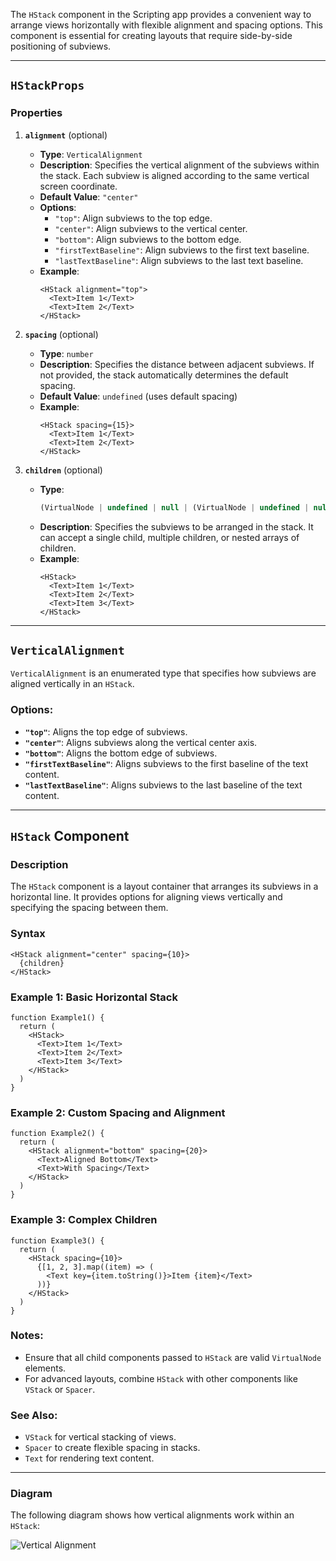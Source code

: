 The `HStack` component in the Scripting app provides a convenient way to arrange views horizontally with flexible alignment and spacing options. This component is essential for creating layouts that require side-by-side positioning of subviews.

---

## `HStackProps`

### Properties

1. **`alignment`** (optional)
   - **Type**: `VerticalAlignment`
   - **Description**: Specifies the vertical alignment of the subviews within the stack. Each subview is aligned according to the same vertical screen coordinate.
   - **Default Value**: `"center"`
   - **Options**:
     - `"top"`: Align subviews to the top edge.
     - `"center"`: Align subviews to the vertical center.
     - `"bottom"`: Align subviews to the bottom edge.
     - `"firstTextBaseline"`: Align subviews to the first text baseline.
     - `"lastTextBaseline"`: Align subviews to the last text baseline.
   - **Example**:
     ```tsx
     <HStack alignment="top">
       <Text>Item 1</Text>
       <Text>Item 2</Text>
     </HStack>
     ```

2. **`spacing`** (optional)
   - **Type**: `number`
   - **Description**: Specifies the distance between adjacent subviews. If not provided, the stack automatically determines the default spacing.
   - **Default Value**: `undefined` (uses default spacing)
   - **Example**:
     ```tsx
     <HStack spacing={15}>
       <Text>Item 1</Text>
       <Text>Item 2</Text>
     </HStack>
     ```

3. **`children`** (optional)
   - **Type**: 
     ```ts
     (VirtualNode | undefined | null | (VirtualNode | undefined | null)[])[] | VirtualNode | undefined
     ```
   - **Description**: Specifies the subviews to be arranged in the stack. It can accept a single child, multiple children, or nested arrays of children.
   - **Example**:
     ```tsx
     <HStack>
       <Text>Item 1</Text>
       <Text>Item 2</Text>
       <Text>Item 3</Text>
     </HStack>
     ```

---

## `VerticalAlignment`

`VerticalAlignment` is an enumerated type that specifies how subviews are aligned vertically in an `HStack`.

### Options:
- **`"top"`**: Aligns the top edge of subviews.
- **`"center"`**: Aligns subviews along the vertical center axis.
- **`"bottom"`**: Aligns the bottom edge of subviews.
- **`"firstTextBaseline"`**: Aligns subviews to the first baseline of the text content.
- **`"lastTextBaseline"`**: Aligns subviews to the last baseline of the text content.

---

## **`HStack` Component**

### Description

The `HStack` component is a layout container that arranges its subviews in a horizontal line. It provides options for aligning views vertically and specifying the spacing between them.

### Syntax
```tsx
<HStack alignment="center" spacing={10}>
  {children}
</HStack>
```

### Example 1: Basic Horizontal Stack
```tsx
function Example1() {
  return (
    <HStack>
      <Text>Item 1</Text>
      <Text>Item 2</Text>
      <Text>Item 3</Text>
    </HStack>
  )
}
```

### Example 2: Custom Spacing and Alignment
```tsx
function Example2() {
  return (
    <HStack alignment="bottom" spacing={20}>
      <Text>Aligned Bottom</Text>
      <Text>With Spacing</Text>
    </HStack>
  )
}
```

### Example 3: Complex Children
```tsx
function Example3() {
  return (
    <HStack spacing={10}>
      {[1, 2, 3].map((item) => (
        <Text key={item.toString()}>Item {item}</Text>
      ))}
    </HStack>
  )
}
```

### Notes:
- Ensure that all child components passed to `HStack` are valid `VirtualNode` elements.
- For advanced layouts, combine `HStack` with other components like `VStack` or `Spacer`.

### See Also:
- `VStack` for vertical stacking of views.
- `Spacer` to create flexible spacing in stacks.
- `Text` for rendering text content.

--- 

### Diagram
The following diagram shows how vertical alignments work within an `HStack`:

![Vertical Alignment](https://docs-assets.developer.apple.com/published/a63aa800a94319cd283176a8b21bb7af/VerticalAlignment-1-iOS@2x.png)


